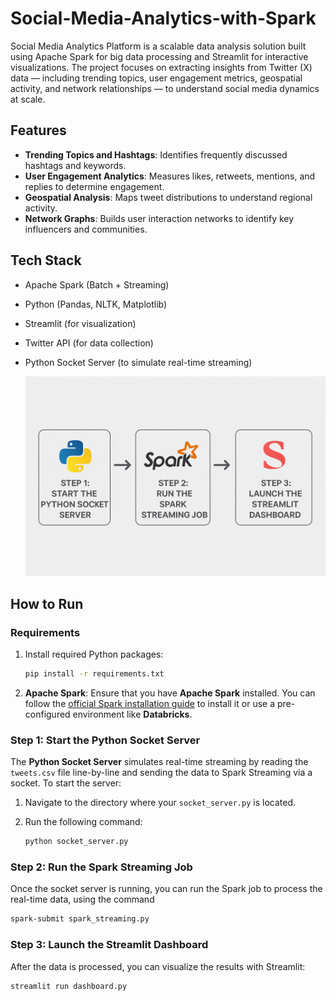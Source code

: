 # Social-Media-Analytics-with-Spark

Social Media Analytics Platform is a scalable data analysis solution built using Apache Spark for big data processing and Streamlit for interactive visualizations. The project focuses on extracting insights from Twitter (X) data — including trending topics, user engagement metrics, geospatial activity, and network relationships — to understand social media dynamics at scale.

## Features

- **Trending Topics and Hashtags**: Identifies frequently discussed hashtags and keywords.
- **User Engagement Analytics**: Measures likes, retweets, mentions, and replies to determine engagement.
- **Geospatial Analysis**: Maps tweet distributions to understand regional activity.
- **Network Graphs**: Builds user interaction networks to identify key influencers and communities.

## Tech Stack

- Apache Spark (Batch + Streaming)
- Python (Pandas, NLTK, Matplotlib)
- Streamlit (for visualization)
- Twitter API (for data collection)
- Python Socket Server (to simulate real-time streaming)


   ![My Image](./images/workflow.png)

## How to Run

### Requirements

1. Install required Python packages:

   ```bash
   pip install -r requirements.txt
2. **Apache Spark**: Ensure that you have **Apache Spark** installed. You can follow the [official Spark installation guide](https://spark.apache.org/docs/latest/) to install it or use a pre-configured environment like **Databricks**.

### Step 1: Start the Python Socket Server

The **Python Socket Server** simulates real-time streaming by reading the `tweets.csv` file line-by-line and sending the data to Spark Streaming via a socket. To start the server:

1. Navigate to the directory where your `socket_server.py` is located.
2. Run the following command:

   ```bash
   python socket_server.py
   ```

### Step 2: Run the Spark Streaming Job

Once the socket server is running, you can run the Spark job to process the real-time data, using the command

   ```bash
   spark-submit spark_streaming.py
   ```

### Step 3: Launch the Streamlit Dashboard
After the data is processed, you can visualize the results with Streamlit:

   ```bash
   streamlit run dashboard.py
   ```
